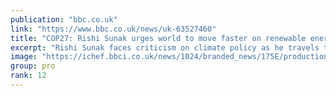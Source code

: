 ```yaml
---
publication: "bbc.co.uk"
link: "https://www.bbc.co.uk/news/uk-63527460"
title: "COP27: Rishi Sunak urges world to move faster on renewable energy"
excerpt: "Rishi Sunak faces criticism on climate policy as he travels to the COP27 summit in Egypt on Sunday."
image: "https://ichef.bbci.co.uk/news/1024/branded_news/175E/production/_127528950_242cf9dc0e7c56f57a26de0d5f9874e8058bf21c.jpg"
group: pro
rank: 12
---
```

